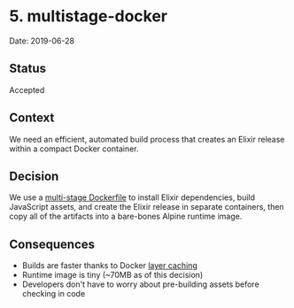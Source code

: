 # 5. multistage-docker

Date: 2019-06-28

## Status

Accepted

## Context

We need an efficient, automated build process that creates an Elixir
release within a compact Docker container.

## Decision

We use a [multi-stage Dockerfile](https://docs.docker.com/develop/develop-images/multistage-build/) to install Elixir dependencies,
build JavaScript assets, and create the Elixir release in separate
containers, then copy all of the artifacts into a bare-bones Alpine
runtime image.

## Consequences

* Builds are faster thanks to Docker [layer caching](https://docs.docker.com/develop/develop-images/dockerfile_best-practices/)
* Runtime image is tiny (~70MB as of this decision)
* Developers don't have to worry about pre-building assets before checking in
  code
